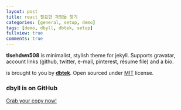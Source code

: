 ```yaml
---
layout: post
title: react 필요한 과정들 찾기
categories: [general, setup, demo]
tags: [demo, dbyll, dbtek, setup]
fullview: true
comments: true
---
```


**tlsehdwn508** is minimalist, stylish theme for jekyll. Supports gravatar, account links (github, twitter, e-mail, pinterest, résume file) and a bio.  

 is brought to you by **[dbtek](http://ismaildemirbilek.com)**. Open sourced under [MIT](http://opensource.org/licenses/MIT) license.

### dbyll is on GitHub

<a class="btn btn-default" href="https://github.com/dbtek/dbyll">Grab your copy now!</a>
